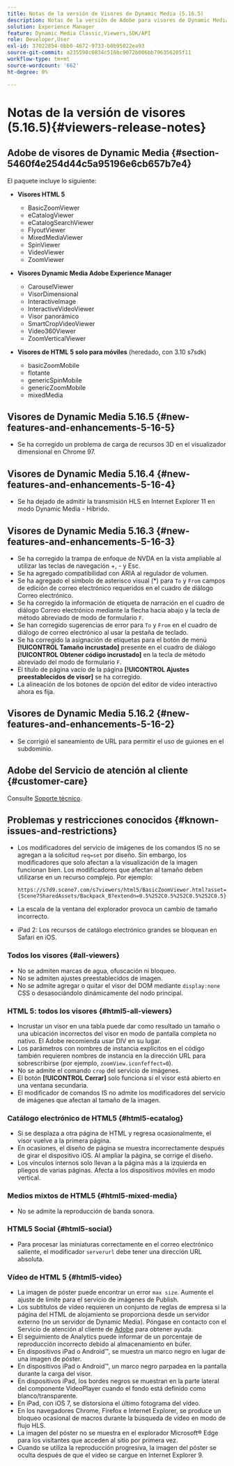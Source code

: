```yaml
---
title: Notas de la versión de Visores de Dynamic Media (5.16.5)
description: Notas de la versión de Adobe para visores de Dynamic Media.
solution: Experience Manager
feature: Dynamic Media Classic,Viewers,SDK/API
role: Developer,User
exl-id: 37022854-6bb0-4672-9733-b0b95022ea93
source-git-commit: a235598c0834c516bc9072b006bb796356205f11
workflow-type: tm+mt
source-wordcount: '662'
ht-degree: 0%

---
```


# Notas de la versión de visores (5.16.5){#viewers-release-notes}

<!-- Updated March 03, 2022 for the 5.16.5 release. Contact is Deepa Gupta-->

<!-- hide: yes
hidefromtoc: yes-->

<!-- robots: noindex
googlebot: noindex -->

## Adobe de visores de Dynamic Media {#section-5460f4e254d44c5a95196e6cb657b7e4}

El paquete incluye lo siguiente:

* **Visores HTML 5**

   * BasicZoomViewer
   * eCatalogViewer
   * eCatalogSearchViewer
   * FlyoutViewer
   * MixedMediaViewer
   * SpinViewer
   * VideoViewer
   * ZoomViewer

* **Visores Dynamic Media Adobe Experience Manager**

   * CarouselViewer
   * VisorDimensional
   * InteractiveImage
   * InteractiveVideoViewer
   * Visor panorámico
   * SmartCropVideoViewer
   * Video360Viewer
   * ZoomVerticalViewer

* **Visores de HTML 5 solo para móviles** (heredado, con 3.10 s7sdk)

   * basicZoomMobile
   * flotante
   * genericSpinMobile
   * genericZoomMobile
   * mixedMedia


## Visores de Dynamic Media 5.16.5 {#new-features-and-enhancements-5-16-5}

* Se ha corregido un problema de carga de recursos 3D en el visualizador dimensional en Chrome 97.

## Visores de Dynamic Media 5.16.4 {#new-features-and-enhancements-5-16-4}

* Se ha dejado de admitir la transmisión HLS en Internet Explorer 11 en modo Dynamic Media - Híbrido.

## Visores de Dynamic Media 5.16.3 {#new-features-and-enhancements-5-16-3}

* Se ha corregido la trampa de enfoque de NVDA en la vista ampliable al utilizar las teclas de navegación +, - y Esc. <!-- (CQ-4290719) -->
* Se ha agregado compatibilidad con ARIA al regulador de volumen. <!--  (CQ-4324080) -->
* Se ha agregado el símbolo de asterisco visual (*) para `To` y `From` campos de edición de correo electrónico requeridos en el cuadro de diálogo Correo electrónico. <!-- (CQ-4290935) -->
* Se ha corregido la información de etiqueta de narración en el cuadro de diálogo Correo electrónico mediante la flecha hacia abajo y la tecla de método abreviado de modo de formulario `F`. <!-- (CQ-4290934) -->
* Se han corregido sugerencias de error para `To` y `From` en el cuadro de diálogo de correo electrónico al usar la pestaña de teclado. <!-- (CQ-4290930) -->
* Se ha corregido la asignación de etiquetas para el botón de menú **[!UICONTROL Tamaño incrustado]** presente en el cuadro de diálogo **[!UICONTROL Obtener código incrustado]** en la tecla de método abreviado del modo de formulario `F`. <!-- (CQ-4290929) -->
* El título de página vacío de la página **[!UICONTROL Ajustes preestablecidos de visor]** se ha corregido. <!-- (CQ-4290936) -->
* La alineación de los botones de opción del editor de vídeo interactivo ahora es fija. <!-- (CQ-4330159) -->

## Visores de Dynamic Media 5.16.2 {#new-features-and-enhancements-5-16-2}

* Se corrigió el saneamiento de URL para permitir el uso de guiones en el subdominio. <!-- (CQ-4327691) -->

## Adobe del Servicio de atención al cliente {#customer-care}

Consulte [Soporte técnico](https://experienceleague.adobe.com/docs/dynamic-media-classic/using/intro/support.html?lang=es#intro).

## Problemas y restricciones conocidos {#known-issues-and-restrictions}

* Los modificadores del servicio de imágenes de los comandos IS no se agregan a la solicitud `req=set` por diseño. Sin embargo, los modificadores que solo afectan a la visualización de la imagen funcionan bien. Los modificadores que afectan al tamaño deben utilizarse en un recurso complejo. Por ejemplo:

  `https://s7d9.scene7.com/s7viewers/html5/BasicZoomViewer.html?asset= {Scene7SharedAssets/Backpack_B?extendn=0.5%252C0.5%252C0.5%252C0.5}`

* La escala de la ventana del explorador provoca un cambio de tamaño incorrecto.
* iPad 2: Los recursos de catálogo electrónico grandes se bloquean en Safari en iOS.

### Todos los visores {#all-viewers}

* No se admiten marcas de agua, ofuscación ni bloqueo.
* No se admiten ajustes preestablecidos de imagen.
* No se admite agregar o quitar el visor del DOM mediante `display:none` CSS o desasociándolo dinámicamente del nodo principal.

### HTML 5: todos los visores {#html5-all-viewers}

* Incrustar un visor en una tabla puede dar como resultado un tamaño o una ubicación incorrectos del visor en modo de pantalla completa no nativo. El Adobe recomienda usar DIV en su lugar.
* Los parámetros con nombres de instancia explícitos en el código también requieren nombres de instancia en la dirección URL para sobrescribirse (por ejemplo, `zoomView.iconfeffect=0`).
* No se admite el comando `crop` del servicio de imágenes.
* El botón **[!UICONTROL Cerrar]** solo funciona si el visor está abierto en una ventana secundaria.
* El modificador de comandos IS no admite los modificadores del servicio de imágenes que afectan al tamaño de la imagen.

### Catálogo electrónico de HTML5 {#html5-ecatalog}

* Si se desplaza a otra página de HTML y regresa ocasionalmente, el visor vuelve a la primera página.
* En ocasiones, el diseño de página se muestra incorrectamente después de girar el dispositivo iOS. Al ampliar la página, se corrige el diseño.
* Los vínculos internos solo llevan a la página más a la izquierda en pliegos de varias páginas. Afecta a los dispositivos móviles en modo vertical.

### Medios mixtos de HTML5 {#html5-mixed-media}

* No se admite la reproducción de banda sonora.

### HTML5 Social {#html5-social}

* Para procesar las miniaturas correctamente en el correo electrónico saliente, el modificador `serverurl` debe tener una dirección URL absoluta.

### Vídeo de HTML 5 {#html5-video}

* La imagen de póster puede encontrar un error `max size`. Aumente el ajuste de límite para el servicio de imágenes de Publish.
* Los subtítulos de vídeo requieren un conjunto de reglas de empresa si la página del HTML de alojamiento se proporciona desde un servidor externo (no un servidor de Dynamic Media). Póngase en contacto con el Servicio de atención al cliente de [Adobe](https://experienceleague.adobe.com/docs/dynamic-media-classic/using/intro/support.html?lang=es#intro) para obtener ayuda.
* El seguimiento de Analytics puede informar de un porcentaje de reproducción incorrecto debido al almacenamiento en búfer.
* En dispositivos iPad o Android™, se muestra un marco negro en lugar de una imagen de póster.
* En dispositivos iPad o Android™, un marco negro parpadea en la pantalla durante la carga del visor.
* En dispositivos iPad, los bordes negros se muestran en la parte lateral del componente VideoPlayer cuando el fondo está definido como blanco/transparente.
* En iPad, con iOS 7, se distorsiona el último fotograma del vídeo.
* En los navegadores Chrome, Firefox e Internet Explorer, se produce un bloqueo ocasional de macros durante la búsqueda de vídeo en modo de flujo HLS.
* La imagen del póster no se muestra en el explorador Microsoft® Edge para los visitantes que acceden al sitio por primera vez.
* Cuando se utiliza la reproducción progresiva, la imagen del póster se oculta después de que el vídeo se cargue en Internet Explorer 9.
